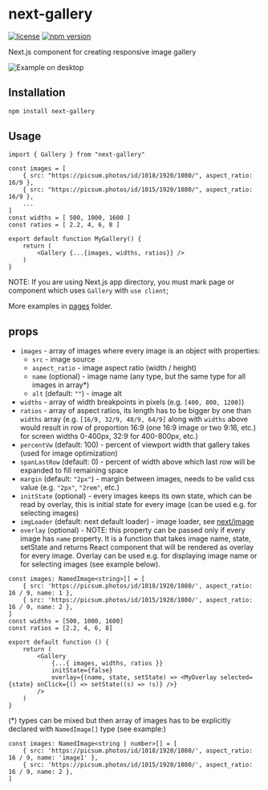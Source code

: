 # next-gallery

[![license](https://img.shields.io/badge/license-MIT-blue.svg)]()
[![npm version](https://img.shields.io/badge/npm-v1.2.1-brightgreen)](https://www.npmjs.com/package/next-gallery)

Next.js component for creating responsive image gallery

![Example on desktop](assets/example_3.png?raw=true)

## Installation

```bash
npm install next-gallery
```

## Usage

```tsx
import { Gallery } from "next-gallery"

const images = [
    { src: "https://picsum.photos/id/1018/1920/1080/", aspect_ratio: 16/9 },
    { src: "https://picsum.photos/id/1015/1920/1080/", aspect_ratio: 16/9 },
    ...
]
const widths = [ 500, 1000, 1600 ]
const ratios = [ 2.2, 4, 6, 8 ]

export default function MyGallery() {
    return (
        <Gallery {...{images, widths, ratios}} />
    )
}
```

NOTE: If you are using Next.js app directory, you must mark page or component which uses `Gallery` with `use client`;

More examples in [pages](pages) folder.

## props

-   `images` - array of images where every image is an object with properties:
    -   `src` - image source
    -   `aspect_ratio` - image aspect ratio (width / height)
    -   `name` (optional) - image name (any type, but the same type for all images in array\*)
    -   `alt` (default: `""`) - image alt
-   `widths` - array of width breakpoints in pixels (e.g. `[400, 800, 1200]`)
-   `ratios` - array of aspect ratios, its length has to be bigger by one than `widths` array (e.g. `[16/9, 32/9, 48/9, 64/9]` along with `widths` above would result in row of proportion 16:9 (one 16:9 image or two 9:16, etc.) for screen widths 0-400px, 32:9 for 400-800px, etc.)
-   `percentVw` (default: 100) - percent of viewport width that gallery takes (used for image optimization)
-   `spanLastRow` (default: 0) - percent of width above which last row will be expanded to fill remaining space
-   `margin` (default: `"2px"`) - margin between images, needs to be valid css value (e.g. `"2px"`, `"2rem"`, etc.)
-   `initState` (optional) - every images keeps its own state, which can be read by overlay, this is initial state for every image (can be used e.g. for selecting images)
-   `imgLoader` (default: next default loader) - image loader, see [next/image](https://nextjs.org/docs/api-reference/next/image#loader)
-   `overlay` (optional) - NOTE: this property can be passed only if every image has `name` property. It is a function that takes image name, state, setState and returns React component that will be rendered as overlay for every image. Overlay can be used e.g. for displaying image name or for selecting images (see example below).

```tsx
const images: NamedImage<string>[] = [
    { src: 'https://picsum.photos/id/1018/1920/1080/', aspect_ratio: 16 / 9, name: 1 },
    { src: 'https://picsum.photos/id/1015/1920/1080/', aspect_ratio: 16 / 9, name: 2 },
]
const widths = [500, 1000, 1600]
const ratios = [2.2, 4, 6, 8]

export default function () {
    return (
        <Gallery
            {...{ images, widths, ratios }}
            initState={false}
            overlay={(name, state, setState) => <MyOverlay selected={state} onClick={() => setState((s) => !s)} />}
        />
    )
}
```

(\*) types can be mixed but then array of images has to be explicitly declared with `NamedImage[]` type (see example:)

```tsx
const images: NamedImage<string | number>[] = [
    { src: 'https://picsum.photos/id/1018/1920/1080/', aspect_ratio: 16 / 9, name: 'image1' },
    { src: 'https://picsum.photos/id/1015/1920/1080/', aspect_ratio: 16 / 9, name: 2 },
]
```

